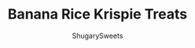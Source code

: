---
layout: ../../layouts/MarkdownPostLayout.astro
title: Banana Rice Krispie Treats
author: ShugarySweets
pubDate: 2019-01-15
description: "A fun and fruity twist on a childhood favorite. Banana Rice Krispie Treats are a kid-approved dessert that grown-ups love too!"
image_url: https://www.shugarysweets.com/wp-content/uploads/2020/02/banana-rice-krispie-treats-12.jpg
tags: ["Rice Krispie Treats","American"]
calories: 237
protein: 2
carbohydrates: 43
fats: 7
fiber: 0
ingredients: ["5 cups Rice Krispies cereal","1/4 cup unsalted butter","10 1/2 ounce bag mini marshmallows","1 box (3.4 ounce) banana cream instant pudding mix"]
serves: 9
time: "10 minutes"
prepTime: "5 minutes"
instructions: ["Butter a 9-inch square baking dish. Set aside.","In large pot, melt butter on medium heat. Add in marshmallows and stir constantly until completely melted. Remove from heat. Fold in pudding mix until fully combined. Fold in cereal.","Immediately pour cereal into prepared baking dish. Using buttered fingers, press treats into (don't over press or they get hard and dry tasting).","Allow to set 20 minutes or more before cutting and eating. Enjoy!"]
nutrition: ["237 calories","43 grams carbohydrates","18 milligrams cholesterol","7 grams fat","0 grams fiber","2 grams protein","4 grams saturated fat","154 grams sodium","21 grams sugar","0 grams trans fat","2 grams unsaturated fat"]
---